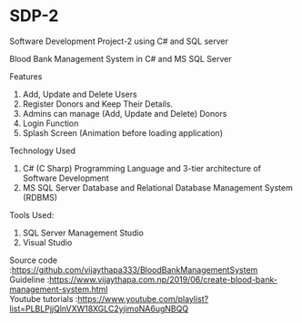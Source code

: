 # SDP-2
Software Development Project-2 using C# and SQL server

Blood Bank Management System in C# and MS SQL Server

Features
1. Add, Update and Delete Users
2. Register Donors and Keep Their Details.
3. Admins can manage (Add, Update and Delete) Donors
4. Login Function
5. Splash Screen (Animation before loading application)


Technology Used
1. C# (C Sharp) Programming Language and 3-tier architecture of Software Development
2. MS SQL Server Database and Relational Database Management System (RDBMS)


Tools Used: 
1. SQL Server Management Studio
2. Visual Studio

Source code        :https://github.com/vijaythapa333/BloodBankManagementSystem <br>
Guideline          :https://www.vijaythapa.com.np/2019/06/create-blood-bank-management-system.html  <br>
Youtube tutorials  :https://www.youtube.com/playlist?list=PLBLPjjQlnVXW18XGLC2yjimoNA6ugNBQQ  <br>
